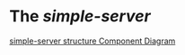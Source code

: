 # The *simple-server*

<!-- TODO: Detailed specifications -->

[simple-server structure Component Diagram](simple-server-structure.puml ':include :type=code plantuml')
